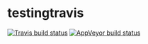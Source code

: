 # testingtravis

<!-- badges: start -->
[![Travis build status](https://travis-ci.com/gobbios/testingtravis.svg?branch=master)](https://travis-ci.com/gobbios/testingtravis)
[![AppVeyor build status](https://ci.appveyor.com/api/projects/status/github/gobbios/testingtravis?branch=master&svg=true)](https://ci.appveyor.com/project/gobbios/testingtravis)
<!-- badges: end -->
